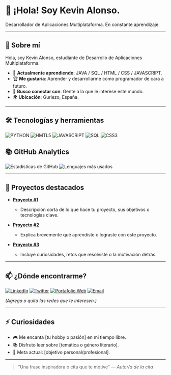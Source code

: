 # 👋 ¡Hola! Soy Kevin Alonso.
 
Desarrollador de Aplicaciones Multiplataforma.
En constante aprendizaje.
 
---
 
## 🚀 Sobre mí
 
Hola, soy Kevin Alonso, estudiante de Desarrollo de Aplicaciones Multiplataforma.

- 🧠 **Actualmente aprendiendo**: JAVA / SQL / HTML / CSS / JAVASCRIPT.
- 🏆 **Me gustaría**: Aprender y desarrollarme como programador de cara a futuro. 
- 🤝 **Busco conectar con**: Gente a la que le interese este mundo. 
- 🌍 **Ubicación**: Guriezo, España.
 
---
 
## 🛠️ Tecnologías y herramientas
 
 
![PYTHON](https://img.shields.io/badge/-[PYTHON]-[COLOR]?logo=[LOGO]&logoColor=white&style=flat)
![HMTL5](https://img.shields.io/badge/-[HTML5]-[COLOR]?logo=[LOGO]&logoColor=white&style=flat)
![JAVASCRIPT](https://img.shields.io/badge/-[JAVASCRIPT]-[COLOR]?logo=[LOGO]&logoColor=white&style=flat)
![SQL](https://img.shields.io/badge/-[SQL]-[COLOR]?logo=[LOGO]&logoColor=white&style=flat)
![CSS3](https://img.shields.io/badge/-[CSS3]-[COLOR]?logo=[LOGO]&logoColor=white&style=flat)
 
## 📚 GitHub Analytics
 
![Estadísticas de GitHub](https://github-readme-stats.vercel.app/api?username=CHGsmr&show_icons=true&theme=tokyonight)
![Lenguajes más usados](https://github-readme-stats.vercel.app/api/top-langs/?username=CHGsmr&layout=compact&theme=tokyonight)
 
---
 
## 📂 Proyectos destacados
 
- **[Proyecto #1](URL_DEL_REPOSITORIO)**
  - Descripción corta de lo que hace tu proyecto, sus objetivos o tecnologías clave.
 
- **[Proyecto #2](URL_DEL_REPOSITORIO)**
  - Explica brevemente qué aprendiste o lograste con este proyecto.
 
- **[Proyecto #3](URL_DEL_REPOSITORIO)**
  - Incluye curiosidades, retos que resolviste o la motivación detrás.
 
---
 
## 📫 ¿Dónde encontrarme?
 
[![LinkedIn](https://img.shields.io/badge/-LinkedIn-0A66C2?logo=linkedin&logoColor=white&style=flat)](URL_PERFIL_LINKEDIN)
[![Twitter](https://img.shields.io/badge/-Twitter-1DA1F2?logo=twitter&logoColor=white&style=flat)](URL_PERFIL_TWITTER)
[![Portafolio Web](https://img.shields.io/badge/-Website-000?logo=githubpages&logoColor=white&style=flat)](URL_DE_TU_SITIO_WEB)
[![Email](https://img.shields.io/badge/-Email-D14836?logo=gmail&logoColor=white&style=flat)](mailto:TUCORREO@ejemplo.com)
 
*(Agrega o quita las redes que te interesen.)*
 
---
 
## ⚡ Curiosidades
 
- 🎮 Me encanta [tu hobby o pasión] en mi tiempo libre.
- 📚 Disfruto leer sobre [temática o género literario].
- 🎯 Meta actual: [objetivo personal/profesional].
 
---
 
> “Una frase inspiradora o cita que te motive” — *Autor/a de la cita*
 
